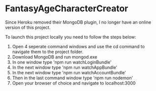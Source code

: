 # FantasyAgeCharacterCreator

Since Heroku removed their MongoDB plugin, I no longer have an online version of this project.

To launch this project locally you need to follow the steps below:

1. Open 4 seperate command windows and use the cd command to navigate them to the project folder.
2. Download MongoDB and run mongod.exe
3. In one window type 'npm run watchLoginBundle'
4. In the next window type 'npm run watchAppBundle'
5. In the next window type 'npm run watchAccountBundle'
6. Then in the last command window type 'npm run nodemon'
7. Open your browser of choice and navigate to localhost:3000
